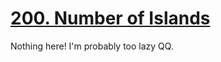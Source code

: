 [200. Number of Islands](https://leetcode.com/problems/number-of-islands)
===
Nothing here! I'm probably too lazy QQ.
